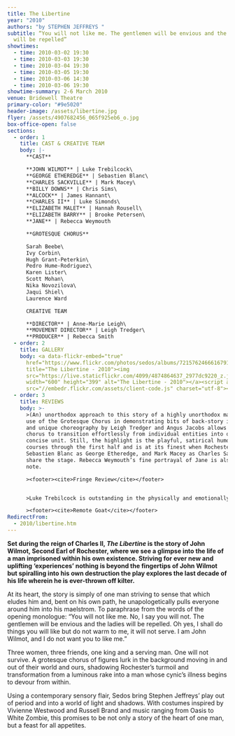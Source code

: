 ```yaml
---
title: The Libertine
year: "2010"
authors: "by STEPHEN JEFFREYS "
subtitle: “You will not like me. The gentlemen will be envious and the ladies
  will be repelled”
showtimes:
  - time: 2010-03-02 19:30
  - time: 2010-03-03 19:30
  - time: 2010-03-04 19:30
  - time: 2010-03-05 19:30
  - time: 2010-03-06 14:30
  - time: 2010-03-06 19:30
showtime-summary: 2-6 March 2010
venue: Bridewell Theatre
primary-color: "#9e5020"
header-image: /assets/libertine.jpg
flyer: /assets/4907682456_065f925eb6_o.jpg
box-office-open: false
sections:
  - order: 1
    title: CAST & CREATIVE TEAM
    body: |-
      **CAST**

      **JOHN WILMOT** | Luke Trebilcock\
      **GEORGE ETHEREDGE** | Sebastien Blanc\
      **CHARLES SACKVILLE** | Mark Macey\
      **BILLY DOWNS** | Chris Sims\
      **ALCOCK** | James Hannant\
      **CHARLES II** | Luke Simonds\
      **ELIZABETH MALET** | Hannah Rousell\
      **ELIZABETH BARRY** | Brooke Petersen\
      **JANE** | Rebecca Weymouth

      **GROTESQUE CHORUS**

      Sarah Beebe\
      Ivy Corbin\
      Hugh Grant-Peterkin\
      Pedro Hume-Rodriguez\
      Karen Lister\
      Scott Mohan\
      Nika Novozilova\
      Jaqui Shiel\
      Laurence Ward

      CREATIVE TEAM

      **DIRECTOR** | Anne-Marie Leigh\
      **MOVEMENT DIRECTOR** | Leigh Tredger\
      **PRODUCER** | Rebecca Smith
  - order: 2
    title: GALLERY
    body: <a data-flickr-embed="true"
      href="https://www.flickr.com/photos/sedos/albums/72157624666167916"
      title="The Libertine - 2010"><img
      src="https://live.staticflickr.com/4099/4874864637_2977dc9220_z.jpg"
      width="600" height="399" alt="The Libertine - 2010"></a><script async
      src="//embedr.flickr.com/assets/client-code.js" charset="utf-8"></script>
  - order: 3
    title: REVIEWS
    body: >-
      >(An) unorthodox approach to this story of a highly unorthodox man.... The
      use of the Grotesque Chorus in demonstrating bits of back-story is clever,
      and unique choreography by Leigh Tredger and Angus Jacobs allows the
      chorus to transition effortlessly from individual entities into one
      concise unit. Still, the highlight is the playful, satirical humour that
      courses through the first half and is at its finest when Rochester,
      Sebastien Blanc as George Etheredge, and Mark Macey as Charles Sackville
      share the stage. Rebecca Weymouth’s fine portrayal of Jane is also of
      note.

      ><footer><cite>Fringe Review</cite></footer>


      >Luke Trebilcock is outstanding in the physically and emotionally demanding lead role, creating a wholly credible seventeenth-century libertine. James Hannant’s low-key witty vulgarity as Wilmot’s down-at-heel servant strikes a pleasingly ironic note, and the ...delectable Brooke Petersen is utterly convincing as the earl's mistress and inept stage-actress.

      ><footer><cite>Remote Goat</cite></footer>
RedirectFrom:
  - 2010/libertine.htm
---
```

**Set during the reign of Charles II, *The Libertine* is the story of John Wilmot, Second Earl of Rochester, where we see a glimpse into the life of a man imprisoned within his own existence. Striving for ever new and uplifting ‘experiences’ nothing is beyond the fingertips of John Wilmot but spiralling into his own destruction the play explores the last decade of his life wherein he is ever-thrown off kilter.**

At its heart, the story is simply of one man striving to sense that which eludes him and, bent on his own path, he unapologetically pulls everyone around him into his maelstrom. To paraphrase from the words of the opening monologue: “You will not like me. No, I say you will not. The gentlemen will be envious and the ladies will be repelled. Oh yes, I shall do things you will like but do not warm to me, it will not serve. I am John Wilmot, and I do not want you to like me.”

Three women, three friends, one king and a serving man. One will not survive. A grotesque chorus of figures lurk in the background moving in and out of their world and ours, shadowing Rochester’s turmoil and transformation from a luminous rake into a man whose cynic’s illness begins to devour from within.

Using a contemporary sensory flair, Sedos bring Stephen Jeffreys’ play out of period and into a world of light and shadows. With costumes inspired by Vivienne Westwood and Russell Brand and music ranging from Oasis to White Zombie, this promises to be not only a story of the heart of one man, but a feast for all appetites.
